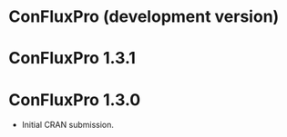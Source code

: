 # ConFluxPro (development version)

# ConFluxPro 1.3.1

# ConFluxPro 1.3.0

* Initial CRAN submission.
